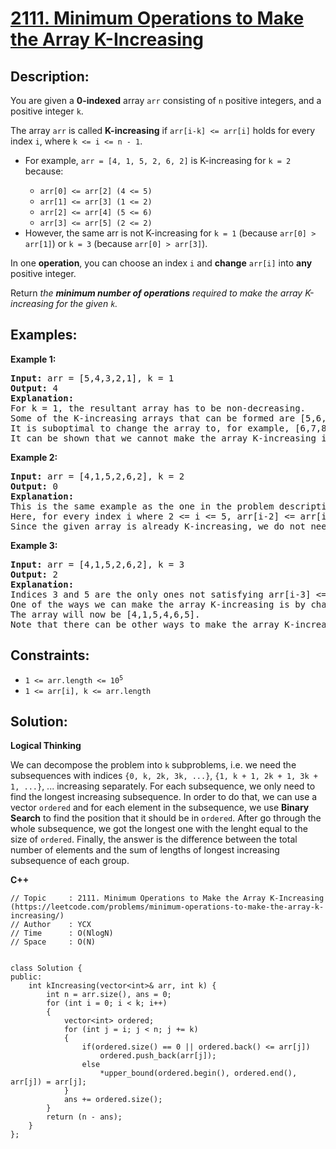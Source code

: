 # [2111. Minimum Operations to Make the Array K-Increasing](https://leetcode.com/problems/minimum-operations-to-make-the-array-k-increasing/)


## Description:

<p>You are given a <strong>0-indexed</strong> array <code>arr</code> consisting of <code>n</code> positive integers, and a positive integer <code>k</code>.</p>

<p>The array <code>arr</code> is called <strong>K-increasing</strong> if <code>arr[i-k] &lt;= arr[i]</code> holds for every index <code>i</code>, where <code>k &lt;= i &lt;= n - 1</code>.</p>
<ul>
    <li>For example, <code>arr = [4, 1, 5, 2, 6, 2]</code> is K-increasing for <code>k = 2</code> because:</li>
        <ul>
            <li><code>arr[0] &lt;= arr[2] (4 &lt;= 5)</code></li>
            <li><code>arr[1] &lt;= arr[3] (1 &lt;= 2)</code></li>
            <li><code>arr[2] &lt;= arr[4] (5 &lt;= 6)</code></li>
            <li><code>arr[3] &lt;= arr[5] (2 &lt;= 2)</code></li>
        </ul>
    <li>However, the same arr is not K-increasing for <code>k = 1</code> (because <code>arr[0] &gt; arr[1]</code>) or <code>k = 3</code> (because <code>arr[0] &gt; arr[3]</code>).</li>
</ul>
<p>In one <strong>operation</strong>, you can choose an index <code>i</code> and <strong>change</strong> <code>arr[i]</code> into <strong>any</strong> positive integer.

<p>Return <em>the <strong>minimum number of operations</strong> required to make the array K-increasing for the given <code>k</code>.</em></p>


## Examples:

<strong>Example 1:</strong>
<pre>
<strong>Input:</strong> arr = [5,4,3,2,1], k = 1
<strong>Output:</strong> 4
<strong>Explanation:</strong> 
For k = 1, the resultant array has to be non-decreasing.
Some of the K-increasing arrays that can be formed are [5,6,7,8,9], [1,1,1,1,1], [2,2,3,4,4]. All of them require 4 operations.
It is suboptimal to change the array to, for example, [6,7,8,9,10] because it would take 5 operations.
It can be shown that we cannot make the array K-increasing in less than 4 operations.
</pre>

<strong>Example 2:</strong>
<pre>
<strong>Input:</strong> arr = [4,1,5,2,6,2], k = 2
<strong>Output:</strong> 0
<strong>Explanation:</strong> 
This is the same example as the one in the problem description.
Here, for every index i where 2 &lt;= i &lt;= 5, arr[i-2] &lt;= arr[i].
Since the given array is already K-increasing, we do not need to perform any operations.
</pre>

<strong>Example 3:</strong>
<pre>
<strong>Input:</strong> arr = [4,1,5,2,6,2], k = 3
<strong>Output:</strong> 2
<strong>Explanation:</strong> 
Indices 3 and 5 are the only ones not satisfying arr[i-3] &lt;= arr[i] for 3 &lt;= i &lt;= 5.
One of the ways we can make the array K-increasing is by changing arr[3] to 4 and arr[5] to 5.
The array will now be [4,1,5,4,6,5].
Note that there can be other ways to make the array K-increasing, but none of them require less than 2 operations.
</pre>


## Constraints:

<ul>
  <li><code>1 &lt;= arr.length &lt;= 10<sup>5</sup></code></li>
  <li><code>1 &lt;= arr[i], k &lt;= arr.length</code></li>
</ul>


## Solution:

<strong>Logical Thinking</strong>
<p>We can decompose the problem into <code>k</code> subproblems, i.e. we need the subsequences with indices <code>{0, k, 2k, 3k, ...}</code>, <code>{1, k + 1, 2k + 1, 3k + 1, ...}</code>, ... increasing separately. For each subsequence, we only need to find the longest increasing subsequence. In order to do that, we can use a vector <code>ordered</code> and for each element in the subsequence, we use <strong>Binary Search</strong> to find the position that it should be in <code>ordered</code>. After go through the whole subsequence, we got the longest one with the lenght equal to the size of <code>ordered</code>. Finally, the answer is the difference between the total number of elements and the sum of lengths of longest increasing subsequence of each group.</p>


<strong>C++</strong>

```
// Topic     : 2111. Minimum Operations to Make the Array K-Increasing (https://leetcode.com/problems/minimum-operations-to-make-the-array-k-increasing/)
// Author    : YCX
// Time      : O(NlogN)
// Space     : O(N)


class Solution {
public:
    int kIncreasing(vector<int>& arr, int k) {
        int n = arr.size(), ans = 0;
        for (int i = 0; i < k; i++)
        {
            vector<int> ordered;
            for (int j = i; j < n; j += k)
            {
                if(ordered.size() == 0 || ordered.back() <= arr[j])
                    ordered.push_back(arr[j]);
                else
                    *upper_bound(ordered.begin(), ordered.end(), arr[j]) = arr[j];
            }
            ans += ordered.size();
        }
        return (n - ans);
    }
};
```
